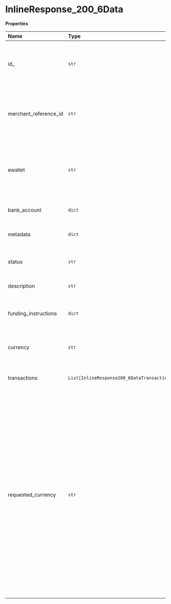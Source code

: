 # InlineResponse_200_6Data

**Properties**

| Name                  | Type                                        | Required | Description                                                                                                                                                                                                                                                                                                                       |
| :-------------------- | :------------------------------------------ | :------- | :-------------------------------------------------------------------------------------------------------------------------------------------------------------------------------------------------------------------------------------------------------------------------------------------------------------------------------- |
| id\_                  | `str`                                       | ❌       | ID of the issued card transaction object. String starting with cit\_.                                                                                                                                                                                                                                                             |
| merchant_reference_id | `str`                                       | ❌       | ID of this account, as provided by the merchant. Limited to 45 characters.                                                                                                                                                                                                                                                        |
| ewallet               | `str`                                       | ❌       | ID of the wallet the bank account number is issued to. String starting with ewallet\_.                                                                                                                                                                                                                                            |
| bank_account          | `dict`                                      | ❌       | Issuied virtual account.                                                                                                                                                                                                                                                                                                          |
| metadata              | `dict`                                      | ❌       | A JSON object defined by the client.                                                                                                                                                                                                                                                                                              |
| status                | `str`                                       | ❌       | Issuied virtual account statuts.                                                                                                                                                                                                                                                                                                  |
| description           | `str`                                       | ❌       | Description of the account.                                                                                                                                                                                                                                                                                                       |
| funding_instructions  | `dict`                                      | ❌       | Issued virtual account funding instructions.                                                                                                                                                                                                                                                                                      |
| currency              | `str`                                       | ❌       | Currency of the transaction. Three-letter ISO 4217.                                                                                                                                                                                                                                                                               |
| transactions          | `List[InlineResponse200_6DataTransactions]` | ❌       | Issued virtual account transactions.                                                                                                                                                                                                                                                                                              |
| requested_currency    | `str`                                       | ❌       | _Currency received by the virtual account after conversion. Uppercase. One of the following: AUD - Australian Dollar EUR - Euro GBP - Pound Sterling HKD - Hong Kong Dollar SGD - Singapore Dollar USD - US Dollar When not specified, the funds appear in the walletâ€™s currency account for the currency of the transaction._ |
